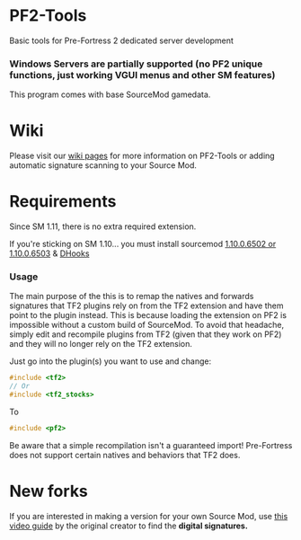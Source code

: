 # PF2-Tools
Basic tools for Pre-Fortress 2 dedicated server development

### Windows Servers are partially supported (no PF2 unique functions, just working VGUI menus and other SM features)


This program comes with base SourceMod gamedata.

# Wiki
Please visit our [wiki pages](https://github.com/dangreene0/PF2-Tools/wiki) for more information on PF2-Tools or adding automatic signature scanning to your Source Mod.

# Requirements
Since SM 1.11, there is no extra required extension.

If you're sticking on SM 1.10... you must install sourcemod [1.10.0.6502 or 1.10.0.6503](https://www.sourcemod.net/downloads.php?branch=1.10-dev&all=1) & [DHooks](https://github.com/peace-maker/DHooks2/releases)

### Usage ###
The main purpose of the this is to remap the natives and forwards signatures that TF2 plugins rely on from the TF2 extension and have them point to the plugin instead. This is because loading the extension on PF2 is impossible without a custom build of SourceMod. To avoid that headache, simply edit and recompile plugins from TF2 (given that they work on PF2) and they will no longer rely on the TF2 extension.

Just go into the plugin(s) you want to use and change:
```cpp
#include <tf2>
// Or
#include <tf2_stocks>
```
To
```cpp
#include <pf2>
```

Be aware that a simple recompilation isn't a guaranteed import! Pre-Fortress does not support certain natives and behaviors that TF2 does.

# New forks

If you are interested in making a version for your own Source Mod, use [this video guide](https://youtu.be/SD6Rn2D7IGo) by the original creator to find the **digital signatures.**
